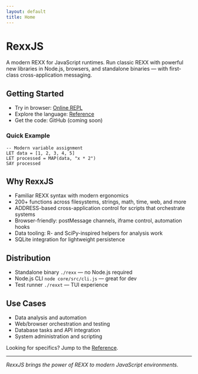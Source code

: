 ```yaml
---
layout: default
title: Home
---
```


# RexxJS

A modern REXX for JavaScript runtimes. Run classic REXX with powerful new libraries in Node.js, browsers, and standalone binaries — with first-class cross-application messaging.

## Getting Started

- Try in browser: [Online REPL](https://repl.rexxjs.org)
- Explore the language: [Reference](reference/00-INDEX.html)
- Get the code: GitHub (coming soon)

### Quick Example

```rexx
-- Modern variable assignment
LET data = [1, 2, 3, 4, 5]
LET processed = MAP(data, "x * 2")
SAY processed
```

## Why RexxJS

- Familiar REXX syntax with modern ergonomics
- 200+ functions across filesystems, strings, math, time, web, and more
- ADDRESS-based cross-application control for scripts that orchestrate systems
- Browser-friendly: postMessage channels, iframe control, automation hooks
- Data tooling: R- and SciPy-inspired helpers for analysis work
- SQLite integration for lightweight persistence

## Distribution

- Standalone binary `./rexx` — no Node.js required
- Node.js CLI `node core/src/cli.js` — great for dev
- Test runner `./rexxt` — TUI experience

## Use Cases

- Data analysis and automation
- Web/browser orchestration and testing
- Database tasks and API integration
- System administration and scripting

Looking for specifics? Jump to the [Reference](reference/00-INDEX.html).

---

*RexxJS brings the power of REXX to modern JavaScript environments.*
